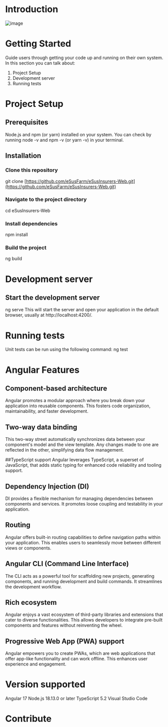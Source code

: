 # Introduction 

![image](https://github.com/eSusFarm/eSusInsurers-Web/assets/161411994/19958557-3314-471c-8f83-7fba96c346f7)

# Getting Started
Guide users through getting your code up and running on their own system. In this section you can talk about:
1.	Project Setup
2.	Development server
3.	Running tests
   
# Project Setup

## Prerequisites
 Node.js and npm (or yarn) installed on your system. You can check by running node -v and npm -v (or yarn -v) in your terminal.
 
## Installation

### Clone this repository
git clone [https://github.com/eSusFarm/eSusInsurers-Web.git](https://github.com/eSusFarm/eSusInsurers-Web.git)

### Navigate to the project directory
cd eSusInsurers-Web

### Install dependencies
npm install

### Build the project
ng build

# Development server

## Start the development server
 ng serve 
 This will start the server and open your application in the default browser, usually at http://localhost:4200/.
 
# Running tests 
Unit tests can be run using the following command:
ng test

# Angular Features
## Component-based architecture 
Angular promotes a modular approach where you break down your application into reusable components. This fosters code organization, maintainability, and faster development.

## Two-way data binding 
This two-way street automatically synchronizes data between your component's model and the view template. Any changes made to one are reflected in the other, simplifying data flow management.

##TypeScript support
Angular leverages TypeScript, a superset of JavaScript, that adds static typing for enhanced code reliability and tooling support.

## Dependency Injection (DI)
DI provides a flexible mechanism for managing dependencies between components and services. It promotes loose coupling and testability in your application.

## Routing
Angular offers built-in routing capabilities to define navigation paths within your application. This enables users to seamlessly move between different views or components.

## Angular CLI (Command Line Interface)
The CLI acts as a powerful tool for scaffolding new projects, generating components, and running development and build commands. It streamlines the development workflow.

## Rich ecosystem
Angular enjoys a vast ecosystem of third-party libraries and extensions that cater to diverse functionalities. This allows developers to integrate pre-built components and features without reinventing the wheel.

## Progressive Web App (PWA) support
Angular empowers you to create PWAs, which are web applications that offer app-like functionality and can work offline. This enhances user experience and engagement.

# Version supported

Angular 17
Node.js 18.13.0 or later
TypeScript 5.2
Visual Studio Code

# Contribute

